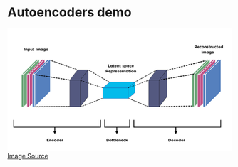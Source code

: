 # Autoencoders demo 

![Auto Encoder Architecture](./auto-encoder.png)
[Image Source](https://medium.com/@birla.deepak26/autoencoders-76bb49ae6a8f)